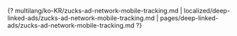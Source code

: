 {? multilang/ko-KR/zucks-ad-network-mobile-tracking.md | localized/deep-linked-ads/zucks-ad-network-mobile-tracking.md | pages/deep-linked-ads/zucks-ad-network-mobile-tracking.md ?}
